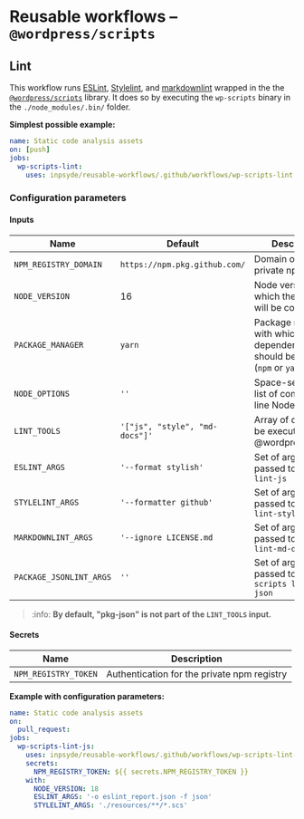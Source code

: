 # Reusable workflows – `@wordpress/scripts`

## Lint

This workflow runs [ESLint](https://eslint.org/), [Stylelint](https://stylelint.io/),
and [markdownlint](https://github.com/DavidAnson/markdownlint) wrapped in the
the [`@wordpress/scripts`](https://developer.wordpress.org/block-editor/reference-guides/packages/packages-scripts/)
library. It does so by executing the `wp-scripts` binary in the `./node_modules/.bin/` folder.

**Simplest possible example:**

```yml
name: Static code analysis assets
on: [push]
jobs:
  wp-scripts-lint:
    uses: inpsyde/reusable-workflows/.github/workflows/wp-scripts-lint.yml@main
```

### Configuration parameters

#### Inputs

| Name                    | Default                        | Description                                                                       |
|-------------------------|--------------------------------|-----------------------------------------------------------------------------------|
| `NPM_REGISTRY_DOMAIN`   | `https://npm.pkg.github.com/`  | Domain of the private npm registry                                                |
| `NODE_VERSION`          | 16                             | Node version with which the assets will be compiled                               |
| `PACKAGE_MANAGER`       | `yarn`                         | Package manager with which the dependencies should be installed (`npm` or `yarn`) |
| `NODE_OPTIONS`          | `''`                           | Space-separated list of command-line Node options                                 |
| `LINT_TOOLS`            | `'["js", "style", "md-docs"]'` | Array of checks to be executed by @wordpress/scripts                              |
| `ESLINT_ARGS`           | `'--format stylish'`           | Set of arguments passed to `wp-script lint-js`                                    |
| `STYLELINT_ARGS`        | `'--formatter github'`         | Set of arguments passed to `wp-script lint-style`                                 |
| `MARKDOWNLINT_ARGS`     | `'--ignore LICENSE.md`         | Set of arguments passed to `wp-script lint-md-docs`                               |
| `PACKAGE_JSONLINT_ARGS` | `''`                           | Set of arguments passed to `wp-scripts lint-pkg-json`                             |

> :info: **By default, "pkg-json" is not part of the `LINT_TOOLS` input.**

#### Secrets

| Name                 | Description                                 |
|----------------------|---------------------------------------------|
| `NPM_REGISTRY_TOKEN` | Authentication for the private npm registry |

**Example with configuration parameters:**

```yml
name: Static code analysis assets
on:
  pull_request:
jobs:
  wp-scripts-lint-js:
    uses: inpsyde/reusable-workflows/.github/workflows/wp-scripts-lint-js.yml@main
    secrets:
      NPM_REGISTRY_TOKEN: ${{ secrets.NPM_REGISTRY_TOKEN }}
    with:
      NODE_VERSION: 18
      ESLINT_ARGS: '-o eslint_report.json -f json'
      STYLELINT_ARGS: './resources/**/*.scs'
```
